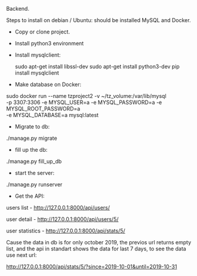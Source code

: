 Backend.

Steps to install on debian / Ubuntu:
should be installed MySQL and Docker.

- Copy or clone project.

- Install python3 environment

- Install mysqlclient:
    
    sudo apt-get install libssl-dev
    sudo apt-get install python3-dev
    pip install mysqlclient 

- Make database on Docker:

sudo docker run --name tzproject2 -v ~/tz_volume:/var/lib/mysql \
-p 3307:3306 -e MYSQL_USER=a -e MYSQL_PASSWORD=a -e MYSQL_ROOT_PASSWORD=a \
-e MYSQL_DATABASE=a mysql:latest

- Migrate to db:

./manage.py migrate

- fill up the db:

./manage.py fill_up_db

- start the server:

./manage.py runserver

- Get the API:

users list - http://127.0.0.1:8000/api/users/

user detail - http://127.0.0.1:8000/api/users/5/

user statistics - http://127.0.0.1:8000/api/stats/5/

Cause the data in db is for only october 2019, the previos url returns empty list,
and the api in standart shows the data for last 7 days, 
to see the data use next url:

http://127.0.0.1:8000/api/stats/5/?since=2019-10-01&until=2019-10-31

